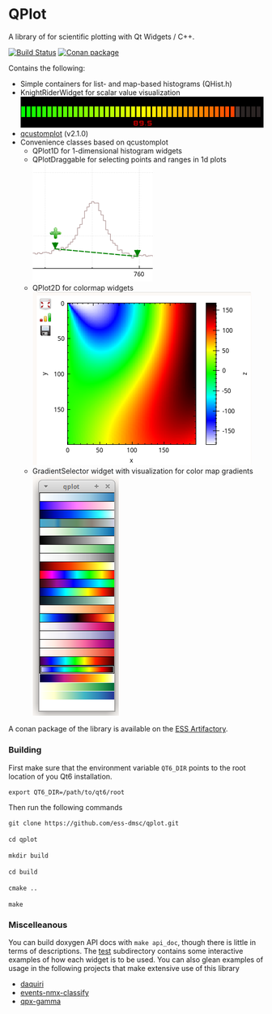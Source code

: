 # QPlot
A library of for scientific plotting with Qt Widgets / C++.

[![Build Status](https://jenkins.esss.dk/dm/job/ess-dmsc/job/qplot/job/master/badge/icon)](https://jenkins.esss.dk/dm/job/ess-dmsc/job/qplot/job/master/)
[![Conan package](https://img.shields.io/badge/conan-package-blue)](https://github.com/ess-dmsc/conan-qplot)

Contains the following:

* Simple containers for list- and map-based histograms (QHist.h)
* KnightRiderWidget for scalar value visualization
  <br>![screenshot](documentation/screenshots/kr.png)
* [qcustomplot](https://www.qcustomplot.com/) (v2.1.0)
* Convenience classes based on qcustomplot
    - QPlot1D for 1-dimensional histogram widgets
    - QPlotDraggable for selecting points and ranges in 1d plots
    <br>![screenshot](documentation/screenshots/tracer.png)
    - QPlot2D for colormap widgets
    <br>![screenshot](documentation/screenshots/2d.png)
    - GradientSelector widget with visualization for color map gradients
    <br>![screenshot](documentation/screenshots/gradient_selector.png)

A conan package of the library is available on the
[ESS Artifactory](https://artifactory.esss.lu.se/artifactory/ecdc-conan-release/).

### Building

First make sure that the environment variable `QT6_DIR` points to the root location of you Qt6 installation.

```
export QT6_DIR=/path/to/qt6/root
```

Then run the following commands

```
git clone https://github.com/ess-dmsc/qplot.git

cd qplot

mkdir build

cd build

cmake ..

make
```

### Miscelleanous

You can build doxygen API docs with `make api_doc`, though there is little in terms of descriptions. The [test](test) subdirectory contains some interactive examples of how each widget is to be used. You can also glean examples of usage in the following projects that make extensive use of this library

* [daquiri](https://github.com/ess-dmsc/daquiri)
* [events-nmx-classify](https://github.com/ess-dmsc/events-nmx-classify)
* [qpx-gamma](https://github.com/usnistgov/qpx-gamma)

